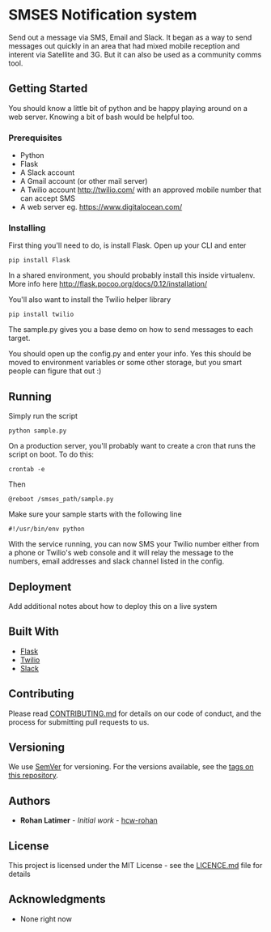 # SMSES Notification system

Send out a message via SMS, Email and Slack. It began as a way to send messages out quickly in an area that had mixed mobile reception and interent via Satellite and 3G. But it can also be used as a community comms tool.

## Getting Started

You should know a little bit of python and be happy playing around on a web server. Knowing a bit of bash would be helpful too.

### Prerequisites

- Python
- Flask
- A Slack account
- A Gmail account (or other mail server)
- A Twilio account http://twilio.com/ with an approved mobile number that can accept SMS
- A web server eg. https://www.digitalocean.com/


### Installing

First thing you'll need to do, is install Flask. Open up your CLI and enter

```
pip install Flask
```

In a shared environment, you should probably install this inside virtualenv. More info here http://flask.pocoo.org/docs/0.12/installation/

You'll also want to install the Twilio helper library

```
pip install twilio
```

The sample.py gives you a base demo on how to send messages to each target.

You should open up the config.py and enter your info. Yes this should be moved to environment variables or some other storage, but you smart people can figure that out :)

## Running

Simply run the script

```
python sample.py
```

On a production server, you'll probably want to create a cron that runs the script on boot. To do this:

```
crontab -e
```

Then

```
@reboot /smses_path/sample.py
```

Make sure your sample starts with the following line

```
#!/usr/bin/env python
```

With the service running, you can now SMS your Twilio number either from a phone or Twilio's web console and it will relay the message to the numbers, email addresses and slack channel listed in the config.

## Deployment

Add additional notes about how to deploy this on a live system

## Built With

* [Flask](http://flask.pocoo.org/)
* [Twilio](https://www.twilio.com/)
* [Slack](https://slack.com/)

## Contributing

Please read [CONTRIBUTING.md](CONTRIBUTING.md) for details on our code of conduct, and the process for submitting pull requests to us.

## Versioning

We use [SemVer](http://semver.org/) for versioning. For the versions available, see the [tags on this repository](https://github.com/your/project/tags). 

## Authors

* **Rohan Latimer** - *Initial work* - [hcw-rohan](https://github.com/hcw-rohan)

## License

This project is licensed under the MIT License - see the [LICENCE.md](LICENCE.md) file for details

## Acknowledgments

* None right now 